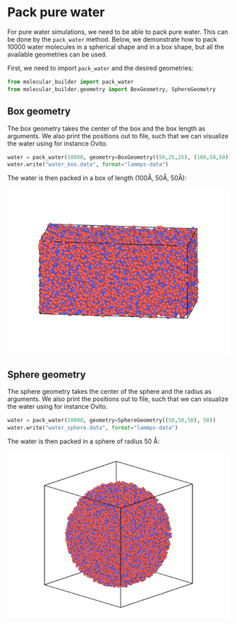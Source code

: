 # Pack pure water
For pure water simulations, we need to be able to pack pure water. This can be done by the ```pack_water``` method. Below, we demonstrate how to pack 10000 water molecules in a spherical shape and in a box shape, but all the available geometries can be used.

First, we need to import ```pack_water``` and the desired geometries:
``` python
from molecular_builder import pack_water
from molecular_builder.geometry import BoxGeometry, SphereGeometry
```

## Box geometry
The box geometry takes the center of the box and the box length as arguments. We also print the positions out to file, such that we can visualize the water using for instance Ovito. 
``` python
water = pack_water(10000, geometry=BoxGeometry((50,25,25), (100,50,50)))
water.write("water_box.data", format="lammps-data")
```

The water is then packed in a box of length (100Å, 50Å, 50Å):

![Water box](water_box.png)

## Sphere geometry
The sphere geometry takes the center of the sphere and the radius as arguments. We also print the positions out to file, such that we can visualize the water using for instance Ovito. 
``` python
water = pack_water(10000, geometry=SphereGeometry((50,50,50), 50))
water.write("water_sphere.data", format="lammps-data")
```

The water is then packed in a sphere of radius 50 Å:

![Water sphere](water_sphere.png)
